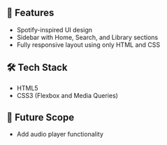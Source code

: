 ## 🔹 Features
- Spotify-inspired UI design
- Sidebar with Home, Search, and Library sections
- Fully responsive layout using only HTML and CSS

## 🛠️ Tech Stack
- HTML5
- CSS3 (Flexbox and Media Queries)


## 🚀 Future Scope
- Add audio player functionality

